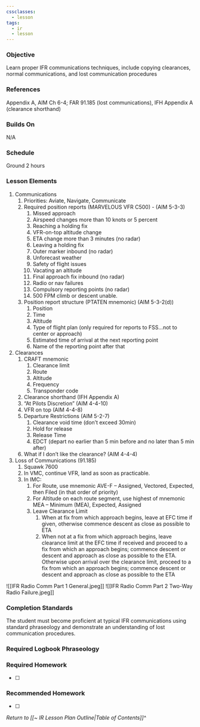 ```yaml
---
cssclasses:
  - lesson
tags:
  - ir
  - lesson
---
```

### Objective
Learn proper IFR communications techniques, include copying clearances, normal communications, and lost communication procedures 

### References
Appendix A, AIM Ch 6-4; FAR 91.185 (lost communications), IFH Appendix A (clearance shorthand)

### Builds On
N/A

### Schedule
Ground 2 hours 

### Lesson Elements
1. Communications
	1. Priorities: Aviate, Navigate, Communicate 
	2. Required position reports (MARVELOUS VFR C500) - (AIM 5-3-3)
		1. Missed approach
		2. Airspeed changes more than 10 knots or 5 percent
		3. Reaching a holding fix
		4. VFR-on-top altitude change
		5. ETA change more than 3 minutes (no radar)
		6. Leaving a holding fix
		7. Outer marker inbound (no radar)
		8. Unforecast weather
		9. Safety of flight issues
		10. Vacating an altitude
		11. Final approach fix inbound (no radar)
		12. Radio or nav failures
		13. Compulsory reporting points (no radar)
		14. 500 FPM climb or descent unable. 
	3. Position report structure (PTATEN mnemonic) (AIM 5-3-2(d))
		1. Position
		2. Time
		3. Altitude
		4. Type of flight plan (only required for reports to FSS…not to center or approach)
		5. Estimated time of arrival at the next reporting point
		6. Name of the reporting point after that
2. Clearances 
	1. CRAFT mnemonic 
		1. Clearance limit 
		2. Route 
		3. Altitude 
		4. Frequency 
		5. Transponder code 
	2. Clearance shorthand (IFH Appendix A)
	3. “At Pilots Discretion” (AIM 4-4-10)
	4. VFR on top (AIM 4-4-8)
	5. Departure Restrictions (AIM 5-2-7)
		1. Clearance void time (don’t exceed 30min)
		2. Hold for release 
		3. Release Time
		4. EDCT (depart no earlier than 5 min before and no later than 5 min after)
	6. What if I don’t like the clearance? (AIM 4-4-4)
3. Loss of Communications (91.185)
	1. Squawk 7600 
	2. In VMC, continue VFR, land as soon as practicable. 
	3. In IMC: 
		1. For Route, use mnemonic AVE-F – Assigned, Vectored, Expected, then Filed (in that order of priority) 
		2. For Altitude on each route segment, use highest of mnemonic MEA – Minimum (MEA), Expected, Assigned 
		3. Leave Clearance Limit
			1. When at fix from which approach begins, leave at EFC time if given, otherwise commence descent as close as possible to ETA
			2. When not at a fix from which approach begins, leave clearance limit at the EFC time if received and proceed to a fix from which an approach begins; commence descent or descent and approach as close as possible to the ETA. Otherwise upon arrival over the clearance limit, proceed to a fix from which an approach begins; commence descent or descent and approach as close as possible to the ETA


![[IFR Radio Comm Part 1 General.jpeg]]
![[IFR Radio Comm Part 2 Two-Way Radio Failure.jpeg]]


  

### Completion Standards
The student must become proficient at typical IFR communications using standard phraseology and demonstrate an understanding of lost communication procedures.

### Required Logbook Phraseology

### Required Homework
- [ ] 

### Recommended Homework
- [ ] 

*Return to [[~ IR Lesson Plan Outline|Table of Contents]]^*